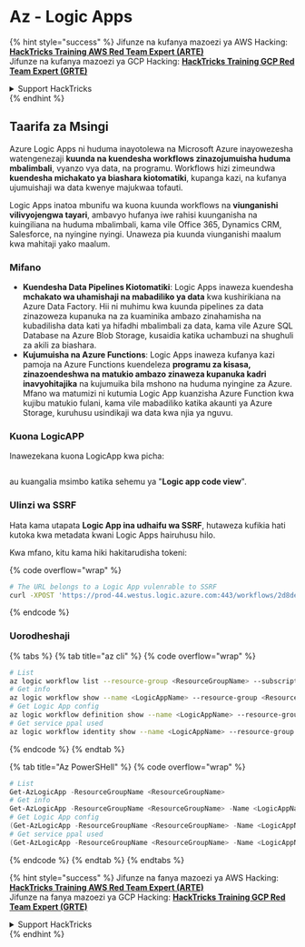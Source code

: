 # Az - Logic Apps

{% hint style="success" %}
Jifunze na kufanya mazoezi ya AWS Hacking:<img src="/.gitbook/assets/image.png" alt="" data-size="line">[**HackTricks Training AWS Red Team Expert (ARTE)**](https://training.hacktricks.xyz/courses/arte)<img src="/.gitbook/assets/image.png" alt="" data-size="line">\
Jifunze na kufanya mazoezi ya GCP Hacking: <img src="/.gitbook/assets/image (2).png" alt="" data-size="line">[**HackTricks Training GCP Red Team Expert (GRTE)**<img src="/.gitbook/assets/image (2).png" alt="" data-size="line">](https://training.hacktricks.xyz/courses/grte)

<details>

<summary>Support HackTricks</summary>

* Angalia [**mipango ya usajili**](https://github.com/sponsors/carlospolop)!
* **Jiunge na** 💬 [**kikundi cha Discord**](https://discord.gg/hRep4RUj7f) au [**kikundi cha telegram**](https://t.me/peass) au **tufuate** kwenye **Twitter** 🐦 [**@hacktricks\_live**](https://twitter.com/hacktricks\_live)**.**
* **Shiriki mbinu za udukuzi kwa kuwasilisha PRs kwenye** [**HackTricks**](https://github.com/carlospolop/hacktricks) na [**HackTricks Cloud**](https://github.com/carlospolop/hacktricks-cloud) github repos.

</details>
{% endhint %}

## Taarifa za Msingi

Azure Logic Apps ni huduma inayotolewa na Microsoft Azure inayowezesha watengenezaji **kuunda na kuendesha workflows zinazojumuisha huduma mbalimbali**, vyanzo vya data, na programu. Workflows hizi zimeundwa **kuendesha michakato ya biashara kiotomatiki**, kupanga kazi, na kufanya ujumuishaji wa data kwenye majukwaa tofauti.

Logic Apps inatoa mbunifu wa kuona kuunda workflows na **viunganishi vilivyojengwa tayari**, ambavyo hufanya iwe rahisi kuunganisha na kuingiliana na huduma mbalimbali, kama vile Office 365, Dynamics CRM, Salesforce, na nyingine nyingi. Unaweza pia kuunda viunganishi maalum kwa mahitaji yako maalum.

### Mifano

* **Kuendesha Data Pipelines Kiotomatiki**: Logic Apps inaweza kuendesha **mchakato wa uhamishaji na mabadiliko ya data** kwa kushirikiana na Azure Data Factory. Hii ni muhimu kwa kuunda pipelines za data zinazoweza kupanuka na za kuaminika ambazo zinahamisha na kubadilisha data kati ya hifadhi mbalimbali za data, kama vile Azure SQL Database na Azure Blob Storage, kusaidia katika uchambuzi na shughuli za akili za biashara.
* **Kujumuisha na Azure Functions**: Logic Apps inaweza kufanya kazi pamoja na Azure Functions kuendeleza **programu za kisasa, zinazoendeshwa na matukio ambazo zinaweza kupanuka kadri inavyohitajika** na kujumuika bila mshono na huduma nyingine za Azure. Mfano wa matumizi ni kutumia Logic App kuanzisha Azure Function kwa kujibu matukio fulani, kama vile mabadiliko katika akaunti ya Azure Storage, kuruhusu usindikaji wa data kwa njia ya nguvu.

### Kuona LogicAPP

Inawezekana kuona LogicApp kwa picha:

<figure><img src="../../../.gitbook/assets/image (197).png" alt=""><figcaption></figcaption></figure>

au kuangalia msimbo katika sehemu ya "**Logic app code view**".

### Ulinzi wa SSRF

Hata kama utapata **Logic App ina udhaifu wa SSRF**, hutaweza kufikia hati kutoka kwa metadata kwani Logic Apps hairuhusu hilo.

Kwa mfano, kitu kama hiki hakitarudisha tokeni:

{% code overflow="wrap" %}
```bash
# The URL belongs to a Logic App vulenrable to SSRF
curl -XPOST 'https://prod-44.westus.logic.azure.com:443/workflows/2d8de4be6e974123adf0b98159966644/triggers/manual/paths/invoke?api-version=2016-10-01&sp=%2Ftriggers%2Fmanual%2Frun&sv=1.0&sig=_8_oqqsCXc0u2c7hNjtSZmT0uM4Xi3hktw6Uze0O34s' -d '{"url": "http://169.254.169.254/metadata/identity/oauth2/token?api-version=2018-02-01&resource=https://management.azure.com/"}' -H "Content-type: application/json" -v
```
{% endcode %}

### Uorodheshaji

{% tabs %}
{% tab title="az cli" %}
{% code overflow="wrap" %}
```bash
# List
az logic workflow list --resource-group <ResourceGroupName> --subscription <SubscriptionID> --output table
# Get info
az logic workflow show --name <LogicAppName> --resource-group <ResourceGroupName> --subscription <SubscriptionID>
# Get Logic App config
az logic workflow definition show --name <LogicAppName> --resource-group <ResourceGroupName> --subscription <SubscriptionID>
# Get service ppal used
az logic workflow identity show --name <LogicAppName> --resource-group <ResourceGroupName> --subscription <SubscriptionID>
```
{% endcode %}
{% endtab %}

{% tab title="Az PowerSHell" %}
{% code overflow="wrap" %}
```powershell
# List
Get-AzLogicApp -ResourceGroupName <ResourceGroupName>
# Get info
Get-AzLogicApp -ResourceGroupName <ResourceGroupName> -Name <LogicAppName>
# Get Logic App config
(Get-AzLogicApp -ResourceGroupName <ResourceGroupName> -Name <LogicAppName>).Definition | ConvertTo-Json
# Get service ppal used
(Get-AzLogicApp -ResourceGroupName <ResourceGroupName> -Name <LogicAppName>).Identity
```
{% endcode %}
{% endtab %}
{% endtabs %}

{% hint style="success" %}
Jifunze na fanya mazoezi ya AWS Hacking:<img src="/.gitbook/assets/image.png" alt="" data-size="line">[**HackTricks Training AWS Red Team Expert (ARTE)**](https://training.hacktricks.xyz/courses/arte)<img src="/.gitbook/assets/image.png" alt="" data-size="line">\
Jifunze na fanya mazoezi ya GCP Hacking: <img src="/.gitbook/assets/image (2).png" alt="" data-size="line">[**HackTricks Training GCP Red Team Expert (GRTE)**<img src="/.gitbook/assets/image (2).png" alt="" data-size="line">](https://training.hacktricks.xyz/courses/grte)

<details>

<summary>Support HackTricks</summary>

* Angalia [**mipango ya usajili**](https://github.com/sponsors/carlospolop)!
* **Jiunge na** 💬 [**kikundi cha Discord**](https://discord.gg/hRep4RUj7f) au [**kikundi cha telegram**](https://t.me/peass) au **tufuate** kwenye **Twitter** 🐦 [**@hacktricks\_live**](https://twitter.com/hacktricks\_live)**.**
* **Shiriki mbinu za udukuzi kwa kuwasilisha PRs kwenye** [**HackTricks**](https://github.com/carlospolop/hacktricks) na [**HackTricks Cloud**](https://github.com/carlospolop/hacktricks-cloud) repos za github.

</details>
{% endhint %}
